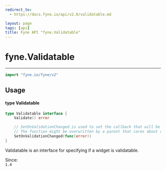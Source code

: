 ```yaml
---
redirect_to:
  - https://docs.fyne.io/api/v2.0/validatable.md

layout: page
tags: [api]
title: Fyne API "fyne.Validatable"
---
```



# fyne.Validatable
---
```go
import "fyne.io/fyne/v2"
```

## Usage

#### type Validatable

```go
type Validatable interface {
	Validate() error

	// SetOnValidationChanged is used to set the callback that will be triggered when the validation state changes.
	// The function might be overwritten by a parent that cares about child validation (e.g. widget.Form).
	SetOnValidationChanged(func(error))
}
```

Validatable is an interface for specifying if a widget is validatable.


<div class="since">Since: <code>
1.4</code></div>

